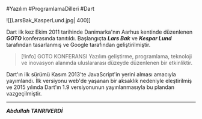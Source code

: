 #Yazılım #ProgramlamaDilleri #Dart 

![[LarsBak_KasperLund.jpg| 400]] 

Dart ilk kez Ekim 2011 tarihinde Danimarka'nın Aarhus kentinde düzenlenen ***GOTO*** konferasında tanıtıldı. Başlangıçta ***Lars Bak***  ve ***Kespar Lund*** tarafından tasarlanmış ve Google tarafından geliştirilmiştir.

>[!info] GOTO KONFERANSI 
>Yazılım geliştirme, programlama, teknoloji ve inovasyon alanında uluslararası düzeyde düzenlenen bir etkinliktir.

Dart'ın ilk sürümü Kasım 2013'te JavaScript'in yerini alması amacıyla yayımlandı. İlk versiyonu web'de yaşanan bir aksaklık nedeniyle eleştirilmiş ve 2015 yılında Dart'ın 1.9 versiyonunun yayınlanmasıyla bu plandan vazgeçilmiştir.
***

***Abdullah TANRIVERDİ***